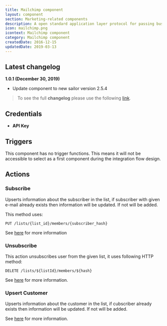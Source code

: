 ```yaml
---
title: Mailchimp component
layout: component
section: Marketing-related components
description: A open standard application layer protocol for passing business messages between applications or organizations.
icon: mailchimp.png
icontext: Mailchimp component
category: Mailchimp component
createdDate: 2016-12-15
updatedDate: 2019-03-13
---
```


## Latest changelog

**1.0.1 (December 30, 2019)**

* Update component to new sailor version 2.5.4

> To see the full **changelog** please use the following [link](/components/mailchimp/changelog).

## Credentials

  * **API Key**

## Triggers

This component has no trigger functions. This means it will not be accessible to
select as a first component during the integration flow design.

## Actions

### Subscribe

Upserts information about the subscriber in the list,
if subscriber with given e-mail already exists then information will be updated. If not will be added.

 This method uses:

``PUT /lists/{list_id}/members/{subscriber_hash}``

See [here](http://developer.mailchimp.com/documentation/mailchimp/reference/lists/members/#edit-put_lists_list_id_members_subscriber_hash)
for more information

### Unsubscribe

This action unsubscribes user from the given list, it uses following HTTP method:

``DELETE /lists/${listId}/members/${hash}``

See [here](http://developer.mailchimp.com/documentation/mailchimp/reference/lists/members/#delete-delete_lists_list_id_members_subscriber_hash)
for more information.

### Upsert Customer

Upserts information about the customer in the list,
if cubscriber already exists then information will be updated. If not will be added.

See [here](http://developer.mailchimp.com/documentation/mailchimp/reference/lists/members/#delete-delete_lists_list_id_members_subscriber_hash)
for more information.
